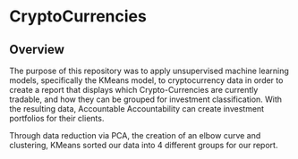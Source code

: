 # CryptoCurrencies
## Overview
The purpose of this repository was to apply unsupervised machine learning models, specifically the KMeans model, to cryptocurrency data in order to create a report that displays which Crypto-Currencies are currently tradable, and how they can be grouped for investment classification. With the resulting data, Accountable Accountability can create investment portfolios for their clients.

Through data reduction via PCA, the creation of an elbow curve and clustering, KMeans sorted our data into 4 different groups for our report. 
